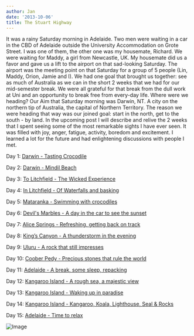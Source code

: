 ```yaml
---
author: Jan
date: '2013-10-06'
title: The Stuart Highway
---
```


It was a rainy Saturday morning in Adelaide. Two men were waiting in a car in the CBD of Adelaide outside the University Accommodation on Grote Street. I was one of them, the other one was my housemate, Richard. We were waiting for Maddy, a girl from Newcastle, UK. My housemate did us a favor and gave us a lift to the airport on that sad-looking Saturday. The airport was the meeting point on that Saturday for a group of 5 people (Lin, Maddy, Orion, Jamie and I). We had one goal that brought us together: see as much of Australia as we can in the short 2 weeks that we had for our mid-semester break. We were all grateful for that break from the dull work at Uni and an opportunity to break free from every-day life. Where were we heading? Our Aim that Saturday morning was Darwin, NT. A city on the northern tip of Australia, the capital of Northern Territory. The reason we were heading that way was our joined goal: start in the north, get to the south - by land. In the upcoming post I will describe and relive the 2 weeks that I spent seeing some of the most remarkable sights I have ever seen. It was filled with joy, anger, fatigue, activity, boredom and excitement. I learned a lot for the future and had enlightening discussions with people I met.

Day 1: [Darwin - Tasting Crocodile](https://jan-steinke.de/wordpress/en/darwin-tasting-crocodile.md)

Day 2: [Darwin - Mindil Beach](https://jan-steinke.de/wordpress/en/darwin-mindil-beach.md)

Day 3: [To Litchfield - The Wicked Experience](https://jan-steinke.de/wordpress/en/to-litchfield-the-wicked-experience/)

Day 4: [In Litchfield - Of Waterfalls and basking](https://jan-steinke.de/wordpress/en/in-litchfield-of-waterfalls-and-basking/)

Day 5: [Mataranka - Swimming with crocodiles](https://jan-steinke.de/wordpress/en/mataranka-swimming-with-crocodiles/)

Day 6: [Devil's Marbles - A day in the car to see the sunset](https://jan-steinke.de/wordpress/devils-marbles-a-day-in-the-car-to-see-the-sunset/)

Day 7: [Alice Springs - Refreshing, getting back on track](https://jan-steinke.de/wordpress/alice-springs-refreshing-getting-back-on-track/)

Day 8: [King&#8217;s Canyon - A thunderstorm in the evening](https://jan-steinke.de/wordpress/kings-canyon-a-thunderstorm-in-the-evening/)

Day 9: [Uluru - A rock that still impresses](https://jan-steinke.de/wordpress/uluru-a-rock-that-still-impresses/)

Day 10: [Coober Pedy - Precious stones that rule the world](https://jan-steinke.de/wordpress/en/coober-pedy-precious-stones-that-rule-the-world/)

Day 11: [Adelaide - A break, some sleep, repacking](https://jan-steinke.de/wordpress/en/adelaide-a-break-some-sleep-repacking/)

Day 12: [Kangaroo Island - A rough sea, a majestic view](https://jan-steinke.de/wordpress/en/kangaroo-island-a-rough-sea-a-majestic-view/)

Day 13: [Kangaroo Island - Waking up in paradise](https://jan-steinke.de/wordpress/en/kangaroo-island-waking-up-in-paradise/)

Day 14: [Kangaroo Island - Kangaroo, Koala, Lighthouse, Seal & Rocks](https://jan-steinke.de/wordpress/en/kangaroo-island-kangaroo-koala-lighthouse-seal-rocks/)

Day 15: [Adelaide - Time to relax](https://jan-steinke.de/wordpress/en/adelaide-time-to-relax/)

![Image](https://jan-steinke.de/wordpress/wp-content/uploads/2016/02/Screen-Shot-2013-10-06-at-12.28.46-.png)
